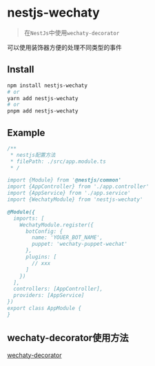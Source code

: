 # nestjs-wechaty
> 在`NestJs`中使用`wechaty-decorator`

可以使用装饰器方便的处理不同类型的事件

## Install
```bash
npm install nestjs-wechaty
# or
yarn add nestjs-wechaty
# or
pnpm add nestjs-wechaty
```

## Example

```typescript
/**
 * nestjs配置方法
 * filePath: ./src/app.module.ts
 * /

import {Module} from '@nestjs/common'
import {AppController} from './app.controller'
import {AppService} from './app.service'
import {WechatyModule} from 'nestjs-wechaty'

@Module({
  imports: [
    WechatyModule.register({
      botConfig: {
        name: 'YOUER_BOT_NAME',
        puppet: 'wechaty-puppet-wechat'
      },
      plugins: [
        // xxx
      ]
    })
  ],
  controllers: [AppController],
  providers: [AppService]
})
export class AppModule {
}

```

## wechaty-decorator使用方法
[wechaty-decorator](https://www.npmjs.com/package/wechaty-decorator)
